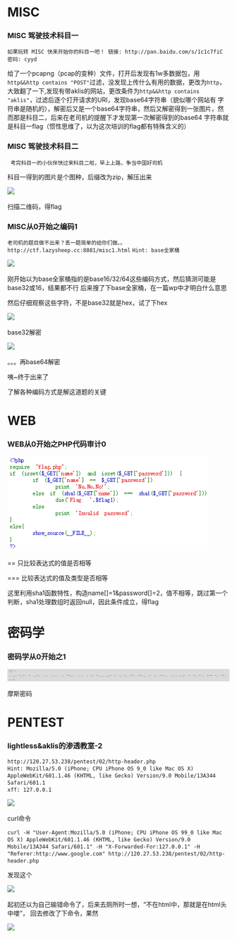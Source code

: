 # MISC

### MISC 驾驶技术科目一

`如果玩转 MISC 快来开始你的科目一吧！ 链接: http://pan.baidu.com/s/1c1c7fiC 密码: cyyd`

给了一个pcapng（pcap的变种）文件，打开后发现有1w多数据包，用`http&&http contains "POST"`过滤，没发现上传什么有用的数据，更改为`http`，
大致翻了一下,发现有带aklis的网站，更改条件为`http&&http contains "aklis"`，过滤后逐个打开请求的URI，发现base64字符串（貌似哪个网站有
字符串是随机的），解密后又是一个base64字符串，然后又解密得到一张图片，然而那是科目二，后来在老司机的提醒下才发现第一次解密得到的base64
字符串就是科目一flag（惯性思维了，以为这次培训的flag都有特殊含义的）

### MISC 驾驶技术科目二

` 考完科目一的小伙伴快过来科目二啦，早上上路，争当中国好司机`

科目一得到的图片是个图种，后缀改为zip，解压出来

![](http://upload-images.jianshu.io/upload_images/1561592-0c3e13da0586fadf.png?imageMogr2/auto-orient/strip%7CimageView2/2/w/1240)

扫描二维码，得flag

### MISC从0开始之编码1	

`老司机的题目做不出来？丢一题简单的给你们做。。 http://ctf.lazysheep.cc:8081/misc1.html`
`Hint: base全家桶`


![](http://upload-images.jianshu.io/upload_images/1561592-d6308c48f486a653.png?imageMogr2/auto-orient/strip%7CimageView2/2/w/1240)

刚开始以为base全家桶指的是base16/32/64这些编码方式，然后猜测可能是base32或16，结果都不行
后来搜了下base全家桶，在一篇wp中才明白什么意思

然后仔细观察这些字符，不是base32就是hex，试了下hex

![](http://upload-images.jianshu.io/upload_images/1561592-3ae18b3909682639.png?imageMogr2/auto-orient/strip%7CimageView2/2/w/1240)

base32解密

![](http://upload-images.jianshu.io/upload_images/1561592-45d97e282303ffa7.png?imageMogr2/auto-orient/strip%7CimageView2/2/w/1240)

。。。再base64解密

咦~终于出来了

了解各种编码方式是解这道题的关键

# WEB

### WEB从0开始之PHP代码审计0

![](image/01.png)
  
==  只比较表达式的值是否相等
    
=== 比较表达式的值及类型是否相等
    
这里利用sha1函数特性，构造name[]=1&password[]=2，值不相等，跳过第一个判断，sha1处理数组时返回null，因此条件成立，得flag

# 密码学

### 密码学从0开始之1	 

![](image/02.png)

摩斯密码

# PENTEST

### lightless&aklis的渗透教室-2

    http://120.27.53.238/pentest/02/http-header.php
    Hint: Mozilla/5.0 (iPhone; CPU iPhone OS 9_0 like Mac OS X) AppleWebKit/601.1.46 (KHTML, like Gecko) Version/9.0 Mobile/13A344 Safari/601.1
    xff: 127.0.0.1
    
  ![](http://upload-images.jianshu.io/upload_images/1561592-c3d85366c0484fd8.png?imageMogr2/auto-orient/strip%7CimageView2/2/w/1240)
  
curl命令      

    curl -H "User-Agent:Mozilla/5.0 (iPhone; CPU iPhone OS 99_0 like Mac OS X) AppleWebKit/601.1.46 (KHTML, like Gecko) Version/9.0 Mobile/13A344 Safari/601.1" -H "X-Forwarded-For:127.0.0.1" -H "Referer:http://www.google.com" http://120.27.53.238/pentest/02/http-header.php

发现这个

![](http://upload-images.jianshu.io/upload_images/1561592-32a6d148967fce1a.png?imageMogr2/auto-orient/strip%7CimageView2/2/w/1240)

起初还以为自己输错命令了，后来去厕所时一想，“不在html中，那就是在html头中喽”，
回去修改了下命令，果然

![](http://upload-images.jianshu.io/upload_images/1561592-0b28b0d9a015606c.png?imageMogr2/auto-orient/strip%7CimageView2/2/w/1240)


